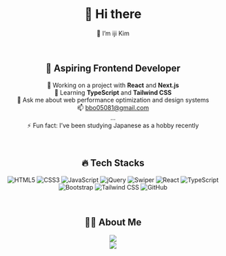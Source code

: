 <div align="center">
  
# 👋 Hi there
🙂 I’m iji Kim

  <br/>
  
## 🎯 Aspiring Frontend Developer
🔭 Working on a project with **React** and **Next.js**  
🌱 Learning **TypeScript** and **Tailwind CSS**  
💬 Ask me about web performance optimization and design systems  
📫 bbo05081@gmail.com  
...  
⚡ Fun fact: I’ve been studying Japanese as a hobby recently  

  <br/>
  
## 🔥 Tech Stacks
<p>
  <!-- HTML5 -->
  <img src="https://img.shields.io/badge/HTML5-E34F26?style=flat&logo=html5&logoColor=FFF" alt="HTML5"/>
  <!-- CSS3 -->
  <img src="https://img.shields.io/badge/CSS3-1572B6?style=flat&logo=css3&logoColor=FFF" alt="CSS3"/>
  <!-- JavaScript -->
  <img src="https://img.shields.io/badge/Javascript-F7DF1E?style=flat&logo=javascript&logoColor=000" alt="JavaScript"/>
  <!-- jQuery -->
  <img src="https://img.shields.io/badge/jQuery-0769AD?style=flat&logo=jquery&logoColor=white" alt="jQuery"/>
  <!-- Swiper -->
  <img src="https://img.shields.io/badge/Swiper-6332F6?style=flat&logo=swiper&logoColor=white" alt="Swiper"/>
  <!-- React -->
  <img src="https://img.shields.io/badge/React-61DAFB?style=flat&logo=react&logoColor=000" alt="React"/>
  <!-- TypeScript -->
  <img src="https://img.shields.io/badge/TypeScript-3178C6?style=flat&logo=typescript&logoColor=white" alt="TypeScript"/>
  <!-- Bootstrap -->
  <img src="https://img.shields.io/badge/Bootstrap-7952B3?style=flat&logo=bootstrap&logoColor=white" alt="Bootstrap"/>
  <!-- Tailwind CSS -->
  <img src="https://img.shields.io/badge/TailwindCSS-06B6D4?style=flat&logo=tailwindcss&logoColor=FFF" alt="Tailwind CSS"/>
  <!-- GitHub -->
  <img src="https://img.shields.io/badge/GitHub-EAEAEA?style=flat&logo=github&logoColor=000" alt="GitHub"/>
</p>
  
  <br/>
  
## 👩🏻 About Me
<a href="https://blog.naver.com/always_so_easy_day" target="_blank"><img src="https://img.shields.io/badge/NaverBlog-000?style=social&logo=naver&logoColor=03C75A"/></a>  
<a href="https://www.instagram.com/ixi.zip" target="_blank"><img src="https://img.shields.io/badge/Instagram-000?style=social&logo=instagram&logoColor=E4405F"/></a>

</div>

